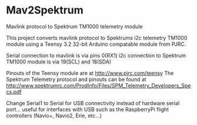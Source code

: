 # Mav2Spektrum

Mavlink protocol to Spektrum TM1000 telemetry module

This project converts mavlink protocol to Spektrums i2c telemetry TM1000 module using a Teensy 3.2 32-bit Arduino compatable module from PJRC.

Serial connection to mavlink is via pins 0(RX1)
i2c connection to Spektrum TM1000 module is via 19(SCL) and 18(SDA)

Pinouts of the Teensy module are at http://www.pjrc.com/teensy
The Spektrum Telemetry protocol and pinouts can be found at http://www.spektrumrc.com/ProdInfo/Files/SPM_Telemetry_Developers_Specs.pdf

Change Serial1 to Serial for USB connectivity instead of hardware serial port... useful for interfaces with USB such as the RaspberryPi flight controllers (Navio+, Navio2, Erie, etc...)



